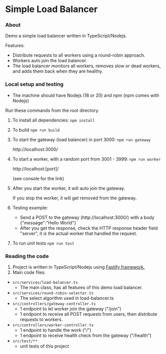 # Simple Load Balancer

### About

Demo a simple load balancer written in TypeScript/Nodejs.

Features:

- Distribute requests to all workers using a round-robin approach.
- Workers auto join the load balancer.
- The load balancer monitors all workers, removes slow or dead workers, and adds them back when they are healthy.

### Local setup and testing

- The machine should have Nodejs (18 or 20) and npm (npm comes with Nodejs)

Run these commands from the root directory.
1. To install all dependencies: `npm install`
2. To build
    `npm run build`
3. To start the gateway (load balancer) in port 3000: 
    `npm run gateway`
    
    http://localhost:3000/

4. To start a worker, with a random port from 3001 - 3999: 
    `npm run worker`

    http://localhost:[port]/ 

    (see console for the link)
5. After you start the worker, it will auto join the gateway. 

   If you stop the worker, it will get removed from the gateway.

6. Testing example:
    
    - Send a POST to the gateway (http://localhost:3000/) with a body {"message":"Hello World"}
    - After you get the response, check the HTTP response header field "server", it is the actual worker that handled the request.

7. To run unit tests
    `npm run test`
   

### Reading the code  

1. Project is written in TypeScript/Nodejs using [Fastify framework.](https://www.fastify.io)
2. Main code files:

- `src/services/load-balancer.ts`
    - The main class, has all features of this demo load balancer.
- `src/services/round-robin-selector.ts`
    - The select algorithm used in load-balancer.ts  
- `src/controllers/gateway-controller.ts`
    - 1 endpoint to let worker join the gateway ("/join")
    - 1 endpoint to receive all POST requests from users, then distribute requests to workers.
- `src/controllers/worker-controller.ts`
    - 1 endpoint to handle the work ("/")
    - 1 endpoint to receive health check from the gateway ("/health")
- `src/test/**`
    - unit tests of this project
